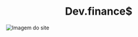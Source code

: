  <div> <h1 align= "center"> Dev.finance$ </h1> </div>
 
<img src="https://raw.githubusercontent.com/rocketseat-education/maratona-discover-01/main/.github/devfinances.png" alt="Imagem do site" align-items="center">
